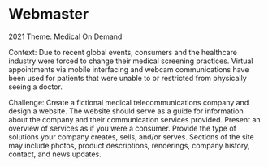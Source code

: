 # Webmaster

2021 Theme: Medical On Demand

Context: Due to recent global events, consumers and the healthcare industry were forced to change their medical
screening practices. Virtual appointments via mobile interfacing and webcam communications have been used for
patients that were unable to or restricted from physically seeing a doctor.

Challenge: Create a fictional medical telecommunications company and design a website. The website should
serve as a guide for information about the company and their communication services provided. Present an
overview of services as if you were a consumer. Provide the type of solutions your company creates, sells, and/or
serves. Sections of the site may include photos, product descriptions, renderings, company history, contact, and
news updates.

